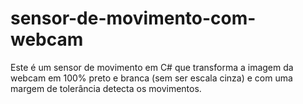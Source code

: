 # sensor-de-movimento-com-webcam
Este é um sensor de movimento em C# que transforma a imagem da webcam em 100% preto e branca (sem ser escala cinza) e com uma margem de tolerância detecta os movimentos.
